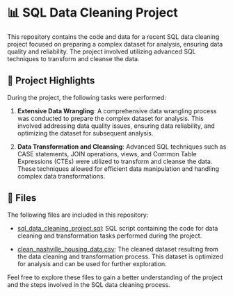 # 📊 SQL Data Cleaning Project

This repository contains the code and data for a recent SQL data cleaning project focused on preparing a complex dataset for analysis, ensuring data quality and reliability. The project involved utilizing advanced SQL techniques to transform and cleanse the data.

## 📝 Project Highlights

During the project, the following tasks were performed:

1. **Extensive Data Wrangling**: A comprehensive data wrangling process was conducted to prepare the complex dataset for analysis. This involved addressing data quality issues, ensuring data reliability, and optimizing the dataset for subsequent analysis.

2. **Data Transformation and Cleansing**: Advanced SQL techniques such as CASE statements, JOIN operations, views, and Common Table Expressions (CTEs) were utilized to transform and cleanse the data. These techniques allowed for efficient data manipulation and handling complex data transformations.

## 📂 Files

The following files are included in this repository:

- [sql_data_cleaning_project.sql](https://github.com/ElizabethKinuthia/sql_data_cleaning_project/blob/3f6baf7938b32ed8b2f82a645f95a88990703527/sql_data_cleaning_project.sql): SQL script containing the code for data cleaning and transformation tasks performed during the project.

- [clean_nashville_housing_data.csv](https://github.com/ElizabethKinuthia/sql_data_cleaning_project/blob/34c6eb6d9d5424024300cf5e93d7e1d786b0ca1e/clean_nashville_housing_data.csv): The cleaned dataset resulting from the data cleaning and transformation process. This dataset is optimized for analysis and can be used for further exploration.

Feel free to explore these files to gain a better understanding of the project and the steps involved in the SQL data cleaning process.
